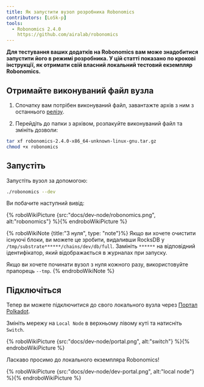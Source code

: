 ```yaml
---
title: Як запустити вузол розробника Robonomics
contributors: [LoSk-p]
tools:
  - Robonomics 2.4.0
    https://github.com/airalab/robonomics
---
```


**Для тестування ваших додатків на Robonomics вам може знадобитися запустити його в режимі розробника. У цій статті показано по крокові інструкції, як отримати свій власний локальний тестовий екземпляр Robonomics.**


## Отримайте виконуваний файл вузла

1. Спочатку вам потрібен виконуваний файл, завантажте архів з ним з останнього [релізу](https://github.com/airalab/robonomics/releases).

2. Перейдіть до папки з архівом, розпакуйте виконуваний файл та змініть дозволи:

```bash
tar xf robonomics-2.4.0-x86_64-unknown-linux-gnu.tar.gz
chmod +x robonomics
```

## Запустіть

Запустіть вузол за допомогою:

```bash
./robonomics --dev
```
Ви побачите наступний вивід:

{% roboWikiPicture {src:"docs/dev-node/robonomics.png", alt:"robonomics"} %}{% endroboWikiPicture %}

{% roboWikiNote {title:"З нуля", type: "note"}%} Якщо ви хочете очистити існуючі блоки, ви можете це зробити, видаливши RocksDB у `/tmp/substrate******/chains/dev/db/full`.
Замініть `******` на відповідний ідентифікатор, який відображається в журналах при запуску.

Якщо ви хочете починати вузол з нуля кожного разу, використовуйте прапорець `--tmp`.
{% endroboWikiNote %}


## Підключіться

Тепер ви можете підключитися до свого локального вузла через [Портал Polkadot](https://polkadot.js.org/apps/#/explorer).

Змініть мережу на `Local Node` в верхньому лівому куті та натисніть `Switch`.

{% roboWikiPicture {src:"docs/dev-node/portal.png", alt:"switch"} %}{% endroboWikiPicture %}

Ласкаво просимо до локального екземпляра Robonomics!

{% roboWikiPicture {src:"docs/dev-node/dev-portal.png", alt:"local node"} %}{% endroboWikiPicture %}